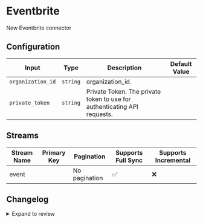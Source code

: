 # Eventbrite 
New Eventbrite connector

## Configuration

| Input | Type | Description | Default Value |
|-------|------|-------------|---------------|
| `organization_id` | `string` | organization_id.  |  |
| `private_token` | `string` | Private Token. The private token to use for authenticating API requests. |  |

## Streams
| Stream Name | Primary Key | Pagination | Supports Full Sync | Supports Incremental |
|-------------|-------------|------------|---------------------|----------------------|
| event |  | No pagination | ✅ |  ❌  |

## Changelog

<details>
  <summary>Expand to review</summary>

| Version          | Date       | Subject        |
|------------------|------------|----------------|
| 0.0.1 | 2024-09-17 | Initial release by [@nataliekwong](https://github.com/nataliekwong) via Connector Builder|

</details>